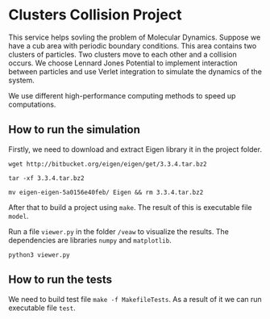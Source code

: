 # Clusters Collision Project

This service helps sovling the problem of Molecular Dynamics. Suppose we have a cub area with periodic boundary conditions. 
This area contains two clusters of particles.
Two clusters move to each other and a collision occurs. We choose Lennard Jones Potential to implement interaction between particles and use Verlet integration to simulate the dynamics of the system.

We use different high-performance computing methods to speed up computations.

## How to run the simulation

Firstly, we need to download and extract Eigen library it in the project folder.

`wget http://bitbucket.org/eigen/eigen/get/3.3.4.tar.bz2`

`tar -xf 3.3.4.tar.bz2`

`mv eigen-eigen-5a0156e40feb/ Eigen && rm 3.3.4.tar.bz2`

After that to build a project using `make`. The result of this is executable file `model`.

Run a file `viewer.py` in the folder `/veaw` to visualize the results. The dependencies are libraries `numpy` and `matplotlib`.

`python3 viewer.py`

## How to run the tests

We need to build test file `make -f MakefileTests`. As a result of it we can run executable file `test`.
